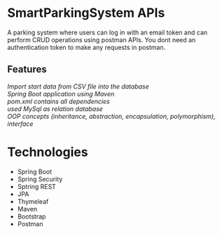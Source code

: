 # SmartParkingSystem APIs
A parking system where users can log in with an email token and can perform CRUD operations using postman APIs. You dont need an authentication token to make any requests in postman. <br>

## Features
*Import start data from CSV file into the database <br>
Spring Boot application using Maven <br>
pom.xml contains all dependencies <br>
used MySql as relation database <br>
OOP concepts (inheritance, abstraction, encapsulation, polymorphism), interface*

# Technologies
* Spring Boot
* Spring Security
* Sptring REST
* JPA
* Thymeleaf
* Maven
* Bootstrap 
* Postman
